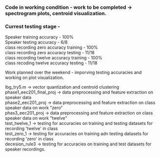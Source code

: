 ### Code in working condition - work to be completed -> spectrogram plots, centroid visualization.  
### Currest testing stage - 
Speaker training accuracy - 100% <br>
Speaker testing accuracy - 6/8 <br>
class recording zero accuracy training - 100% <br>
class recording zero accuracy testing - 11/18 <br>
class recording twelve accuracy training - 100% <br> 
class recoding twelve accuracy testing - 11/18 <br>

Work planned over the weekend - imporving testing accuracies and working on plot visualization.

lbg_try5.m -> vector quantization and centroid clustering <br>
phase1_eec201_final_proj -> data preprocessing and feature extraction on speaker data <br>
phase2_eec201_proj -> data preprocessing and feature extraction on class speaker data on work "zero" <br>
phas3_eec201_proj -> data preprocessing and feature extraction on class speaker data on work "twelve" <br>
test_twelve_1 -> testing for accuracies on training and testing datasets for recording 'twelve' in class <br>
test_zero_1 -> testing for accuracies on training adn testing datasets for recording 'zero' in class <br>
decesion_rule3 -> testing for accuracies on training and test datasets for speaker recordings. 
